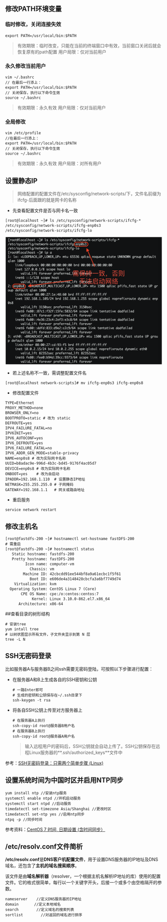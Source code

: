 ## 修改PATH环境变量

### 临时修改，关闭连接失效

```shell
export PATH=/usr/local/bin:$PATH
```

> 有效期限：临时改变，只能在当前的终端窗口中有效，当前窗口关闭后就会恢复原有的path配置
> 用户局限：仅对当前用户

### 永久修改当前用户

```shell
vim ~/.bashrc 
// 在最后一行添上：
export PATH=/usr/local/bin:$PATH
// 关闭保存，执行以下命令生效
source ~/.bashrc
```

> 有效期限：永久有效
> 用户局限：仅对当前用户

### 全局修改

```shell
vim /etc/profile
//在最后一行添上：
export PATH=/usr/local/bin:$PATH
// 关闭保存，执行以下命令生效
source ~/.bashrc
```

> 有效期限：永久有效
> 用户局限：对所有用户

## 设置静态IP

> 网络配置的配置文件在/etc/sysconfig/network-scripts/下，文件名前缀为ifcfg-后面跟的就是网卡的名称

- 先查看配置文件是否与网卡名一致

```shell
[root@localhost ~]# ls /etc/sysconfig/network-scripts/ifcfg-*
/etc/sysconfig/network-scripts/ifcfg-enp0s3
/etc/sysconfig/network-scripts/ifcfg-lo
```

![image-20200229181013343](assets/image-20200229181013343.png)

- 若上述名称不一致，需调整配置文件名

```shell
[root@localhost network-scripts]# mv ifcfg-enp0s3 ifcfg-enp0s8
```

- 修改配置文件

```shell
TYPE=Ethernet
PROXY_METHOD=none
BROWSER_ONLY=no
BOOTPROTO=static # 改为 static
DEFROUTE=yes
IPV4_FAILURE_FATAL=no
IPV6INIT=yes
IPV6_AUTOCONF=yes
IPV6_DEFROUTE=yes
IPV6_FAILURE_FATAL=no
IPV6_ADDR_GEN_MODE=stable-privacy
NAME=enp0s8 # 改为实际网卡名称
UUID=b8adac9e-996d-4b3c-bd45-9176f4ac05d7
DEVICE=enp0s8 # 改为实际网卡名称
ONBOOT=yes    # 改为自启动
IPADDR=192.168.1.110  # 设置静态IP地址
NETMASK=255.255.255.0 # 子网掩码
GATEWAY=192.168.1.1   # 网关或路由地址
```

- 重启服务

```shell
service network restart
```

## 修改主机名

```shell
[root@fastdfs-200 ~]# hostnamectl set-hostname fastDFS-200
# 需重启
[root@fastdfs-200 ~]# hostnamectl status
   Static hostname: fastdfs-200
   Pretty hostname: fastDFS-200
         Icon name: computer-vm
           Chassis: vm
        Machine ID: 42cbcdd91ee544bf8a9a61ecbc1f5f61
           Boot ID: e606de4a3148428cbcfa3a6bf7749d74
    Virtualization: kvm
  Operating System: CentOS Linux 7 (Core)
       CPE OS Name: cpe:/o:centos:centos:7
            Kernel: Linux 3.10.0-862.el7.x86_64
      Architecture: x86-64
```

##查看目录的树形结构

```shell
# 安装tree
yum intall tree
# 以树状图显示所有文件，子文件夹显示到第 N 层
tree -L N
```

## SSH无密码登录

比如服务器A与服务器B之间ssh需要无密码登陆，可按照以下步骤进行配置：

- 在服务器A和B上生成各自的SSH密钥和公钥

  ```ssh
  # 一路Enter即可
  # 生成的密钥和公钥保存在~/.ssh目录下
  ssh-keygen -t rsa
  ```

- 将各自SSH公钥上传至对方服务器上

  ```ssh
  # 在服务器A上执行
  ssh-copy-id root@服务器B用户名
  # 在服务器B上执行
  ssh-copy-id root@服务器A用户名
  ```

  > 输入远程用户的密码后，SSH公钥就会自动上传了。SSH公钥保存在远程Linux服务器的**.ssh/authorized_keys**文件中

参考：[SSH无密码登录：只需两个简单步骤 (Linux)](https://www.linuxdashen.com/ssh-key%EF%BC%9A%E4%B8%A4%E4%B8%AA%E7%AE%80%E5%8D%95%E6%AD%A5%E9%AA%A4%E5%AE%9E%E7%8E%B0ssh%E6%97%A0%E5%AF%86%E7%A0%81%E7%99%BB%E5%BD%95)

## 设置系统时间为中国时区并启用NTP同步

```shell
yum install ntp //安装ntp服务
systemctl enable ntpd //开机启动服务
systemctl start ntpd //启动服务
timedatectl set-timezone Asia/Shanghai //更改时区
timedatectl set-ntp yes //启用ntp同步
ntpq -p //同步时间
```

参考资料：[CentOS 7 时间, 日期设置 (含时间同步）](https://www.cnblogs.com/tangxiaosheng/p/4986375.html)

## /etc/resolv.conf文件简析

**/etc/resolv.conf**是**DNS客户机配置文件**，用于设置DNS服务器的IP地址及DNS域名，还包含了**主机的域名搜索顺序**。

该文件是由**域名解析器**（resolver，一个根据主机名解析IP地址的库）使用的配置文件。它的格式很简单，每行以一个关键字开头，后接一个或多个由空格隔开的参数。

```shell
nameserver    //定义DNS服务器的IP地址
domain       //定义本地域名
search        //定义域名的搜索列表
sortlist        //对返回的域名进行排序
```

